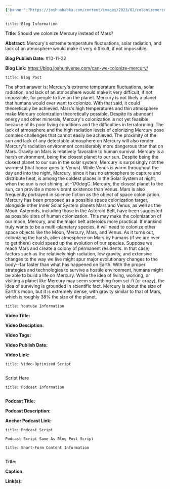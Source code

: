 ```yaml
---
{"banner":"https://joshuahabka.com/content/images/2023/02/colonizemercuryovermarsheader-2--1-.webp","banner_x":0.5,"dg-publish":true,"permalink":"/blog/should-we-colonize-mercury-instead-of-mars/","dgPassFrontmatter":true,"noteIcon":"","created":"","updated":""}
---
```


```ad-info
title: Blog Information
```

**Title:** Should we colonize Mercury instead of Mars?

**Abstract:** Mercury's extreme temperature fluctuations, solar radiation, and lack of an atmosphere would make it very difficult, if not impossible.

**Blog Publish Date:** #10-11-22

**Blog Link:** https://blog.joshuniverse.com/can-we-colonize-mercury/

```ad-abstract
title: Blog Post
```

The short answer is: Mercury's extreme temperature fluctuations, solar radiation, and lack of an atmosphere would make it very difficult, if not impossible, for people to live on the planet. Mercury is not likely a planet that humans would ever want to colonize.
With that said, it could theoretically be achieved. Mars's high temperatures and thin atmosphere make Mercury colonization theoretically possible. Despite its abundant energy and other minerals, Mercury's colonization is not yet feasible because of its poor living conditions and the difficulties in terraforming.
The lack of atmosphere and the high radiation levels of colonizing Mercury pose complex challenges that cannot easily be achieved. The proximity of the sun and lack of any detectable atmosphere on Mercury will also render Mercury's radiation environment considerably more dangerous than that on Mars. Gravity on Mars is relatively favorable to human survival. Mercury is a harsh environment, being the closest planet to our sun.
Despite being the closest planet to our sun in the solar system, Mercury is surprisingly not the warmest (that honor goes to Venus). While Venus is warm throughout the day and into the night, Mercury, since it has no atmosphere to capture and distribute heat, is among the coldest places in the Solar System at night, when the sun is not shining, at -170degC. Mercury, the closest planet to the sun, can provide a more vibrant existence than Venus.
Mars is also frequently portrayed in science fiction as the object of space colonization. Mercury has been proposed as a possible space colonization target, alongside other Inner Solar System planets Mars and Venus, as well as the Moon. Asteroids, including those in the Asteroid Belt, have been suggested as possible sites of human colonization.
This may make the colonization of our moon, Mercury, and the major belt asteroids more practical. If mankind truly wants to be a multi-planetary species, it will need to colonize other space objects like the Moon, Mercury, Mars, and Venus.
As it turns out, colonizing the harsh, alien atmosphere on Mars by humans (if we are ever to get there) could speed up the evolution of our species. Suppose we reach Mars and create a colony of permanent residents. In that case, factors such as the relatively high radiation, low gravity, and extensive changes to the way we live might spur major evolutionary changes to the body--far faster than what has happened on Earth. With the proper strategies and technologies to survive a hostile environment, humans might be able to build a life on Mercury.
While the idea of living, working, or visiting a planet like Mercury may seem something from sci-fi (or crazy), the idea of surviving is grounded in scientific fact. Mercury is about the size of Earth's moon, but it is extremely dense, with gravity similar to that of Mars, which is roughly 38% the size of the planet.

```ad-info
title: Youtube Information
```

**Video Title:**

**Video Desciption:**

**Video Tags:**

**Video Publish Date:**

**Video Link:**

```ad-abstract
title: Video-Optimized Script


```

Script Here

```ad-info
title: Podcast Information


```

**Podcast Title:**

**Podcast Description:**

**Anchor Podcast Link:**

```ad-info
title: Podcast Script

Podcast Script Same As Blog Post Script

```


```ad-info
title: Short-Form Content Information


```

**Title:**

**Caption:**

**Link(s):**


